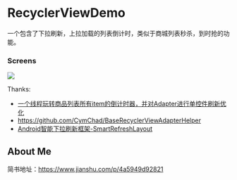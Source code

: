 # RecyclerViewDemo
一个包含了下拉刷新，上拉加载的列表倒计时，类似于商城列表秒杀，到时抢的功能。

### Screens
![](https://github.com/Veken/RecyclerViewDemo/raw/master/image/count_down_time.gif)</br>

Thanks:
* [一个线程玩转商品列表所有item的倒计时器，并对Adapter进行单控件刷新优化](https://www.jianshu.com/p/f73a715840fd)</br>
* https://github.com/CymChad/BaseRecyclerViewAdapterHelper
* [Android智能下拉刷新框架-SmartRefreshLayout](https://github.com/scwang90/SmartRefreshLayout)

## About Me

简书地址：https://www.jianshu.com/p/4a5949d92821

